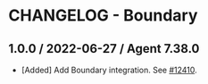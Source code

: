 # CHANGELOG - Boundary

## 1.0.0 / 2022-06-27 / Agent 7.38.0

* [Added] Add Boundary integration. See [#12410](https://github.com/DataDog/integrations-core/pull/12410).

